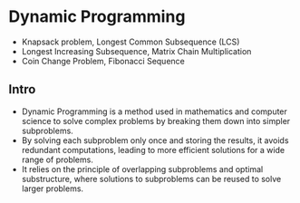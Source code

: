 

# Dynamic Programming
- Knapsack problem, Longest Common Subsequence (LCS)
- Longest Increasing Subsequence, Matrix Chain Multiplication
- Coin Change Problem, Fibonacci Sequence

## Intro
- Dynamic Programming is a method used in mathematics and computer science to solve complex problems by breaking them down into simpler subproblems. 
- By solving each subproblem only once and storing the results, it avoids redundant computations, leading to more efficient solutions for a wide range of problems.
- It relies on the principle of overlapping subproblems and optimal substructure, where solutions to subproblems can be reused to solve larger problems.


